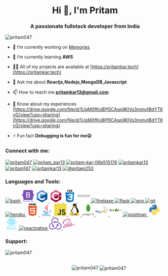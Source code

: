 <h1 align="center">Hi 👋, I'm Pritam</h1>
<h3 align="center">A passionate fullstack developer from India</h3>

<p align="left"> <img src="https://komarev.com/ghpvc/?username=pritam047&label=Profile%20views&color=0e75b6&style=flat" alt="pritam047" /> </p>

- 🔭 I’m currently working on [Memories](https://github.com/pritam047/memories)

- 🌱 I’m currently learning **AWS**

- 👨‍💻 All of my projects are available at [https://pritamkar.tech](https://pritamkar.tech)

- 💬 Ask me about **Reactjs,Nodejs,MongoDB,Javascript**

- 📫 How to reach me **pritamkar13@gmail.com**

- 📄 Know about my experiences [https://drive.google.com/file/d/1UgM0fKxBPl5CAsp9KlVs3mmvtBdYT6vG/view?usp=sharing](https://drive.google.com/file/d/1UgM0fKxBPl5CAsp9KlVs3mmvtBdYT6vG/view?usp=sharing)

- ⚡ Fun fact **Debugging is fun for me😜**

<h3 align="left">Connect with me:</h3>
<p align="left">
<a href="https://dev.to/pritam047" target="blank"><img align="center" src="https://cdn.jsdelivr.net/npm/simple-icons@3.0.1/icons/dev-dot-to.svg" alt="pritam047" height="30" width="40" /></a>
<a href="https://twitter.com/pritam_kar13" target="blank"><img align="center" src="https://cdn.jsdelivr.net/npm/simple-icons@3.0.1/icons/twitter.svg" alt="pritam_kar13" height="30" width="40" /></a>
<a href="https://linkedin.com/in/pritam-kar-06b515176" target="blank"><img align="center" src="https://cdn.jsdelivr.net/npm/simple-icons@3.0.1/icons/linkedin.svg" alt="pritam-kar-06b515176" height="30" width="40" /></a>
<a href="https://instagram.com/pritamkar13" target="blank"><img align="center" src="https://cdn.jsdelivr.net/npm/simple-icons@3.0.1/icons/instagram.svg" alt="pritamkar13" height="30" width="40" /></a>
<a href="https://www.codechef.com/users/pritam147" target="blank"><img align="center" src="https://cdn.jsdelivr.net/npm/simple-icons@3.1.0/icons/codechef.svg" alt="pritam147" height="30" width="40" /></a>
<a href="https://www.hackerrank.com/pritamkar13" target="blank"><img align="center" src="https://cdn.jsdelivr.net/npm/simple-icons@3.0.1/icons/hackerrank.svg" alt="pritamkar13" height="30" width="40" /></a>
<a href="https://www.hackerearth.com/@pritam253" target="blank"><img align="center" src="https://cdn.jsdelivr.net/npm/simple-icons@3.0.1/icons/hackerearth.svg" alt="@pritam253" height="30" width="40" /></a>
</p>

<h3 align="left">Languages and Tools:</h3>
<p align="left"> <a href="https://www.gnu.org/software/bash/" target="_blank"> <img src="https://www.vectorlogo.zone/logos/gnu_bash/gnu_bash-icon.svg" alt="bash" width="40" height="40"/> </a> <a href="https://getbootstrap.com" target="_blank"> <img src="https://raw.githubusercontent.com/devicons/devicon/master/icons/bootstrap/bootstrap-plain-wordmark.svg" alt="bootstrap" width="40" height="40"/> </a> <a href="https://www.cprogramming.com/" target="_blank"> <img src="https://raw.githubusercontent.com/devicons/devicon/master/icons/c/c-original.svg" alt="c" width="40" height="40"/> </a> <a href="https://www.w3schools.com/cpp/" target="_blank"> <img src="https://raw.githubusercontent.com/devicons/devicon/master/icons/cplusplus/cplusplus-original.svg" alt="cplusplus" width="40" height="40"/> </a> <a href="https://www.w3schools.com/css/" target="_blank"> <img src="https://raw.githubusercontent.com/devicons/devicon/master/icons/css3/css3-original-wordmark.svg" alt="css3" width="40" height="40"/> </a> <a href="https://expressjs.com" target="_blank"> <img src="https://raw.githubusercontent.com/devicons/devicon/master/icons/express/express-original-wordmark.svg" alt="express" width="40" height="40"/> </a> <a href="https://firebase.google.com/" target="_blank"> <img src="https://www.vectorlogo.zone/logos/firebase/firebase-icon.svg" alt="firebase" width="40" height="40"/> </a> <a href="https://flask.palletsprojects.com/" target="_blank"> <img src="https://www.vectorlogo.zone/logos/pocoo_flask/pocoo_flask-icon.svg" alt="flask" width="40" height="40"/> </a> <a href="https://cloud.google.com" target="_blank"> <img src="https://www.vectorlogo.zone/logos/google_cloud/google_cloud-icon.svg" alt="gcp" width="40" height="40"/> </a> <a href="https://git-scm.com/" target="_blank"> <img src="https://www.vectorlogo.zone/logos/git-scm/git-scm-icon.svg" alt="git" width="40" height="40"/> </a> <a href="https://heroku.com" target="_blank"> <img src="https://www.vectorlogo.zone/logos/heroku/heroku-icon.svg" alt="heroku" width="40" height="40"/> </a> <a href="https://www.w3.org/html/" target="_blank"> <img src="https://raw.githubusercontent.com/devicons/devicon/master/icons/html5/html5-original-wordmark.svg" alt="html5" width="40" height="40"/> </a> <a href="https://www.java.com" target="_blank"> <img src="https://raw.githubusercontent.com/devicons/devicon/master/icons/java/java-original.svg" alt="java" width="40" height="40"/> </a> <a href="https://developer.mozilla.org/en-US/docs/Web/JavaScript" target="_blank"> <img src="https://raw.githubusercontent.com/devicons/devicon/master/icons/javascript/javascript-original.svg" alt="javascript" width="40" height="40"/> </a> <a href="https://www.linux.org/" target="_blank"> <img src="https://raw.githubusercontent.com/devicons/devicon/master/icons/linux/linux-original.svg" alt="linux" width="40" height="40"/> </a> <a href="https://www.mongodb.com/" target="_blank"> <img src="https://raw.githubusercontent.com/devicons/devicon/master/icons/mongodb/mongodb-original-wordmark.svg" alt="mongodb" width="40" height="40"/> </a> <a href="https://www.mysql.com/" target="_blank"> <img src="https://raw.githubusercontent.com/devicons/devicon/master/icons/mysql/mysql-original-wordmark.svg" alt="mysql" width="40" height="40"/> </a> <a href="https://nodejs.org" target="_blank"> <img src="https://raw.githubusercontent.com/devicons/devicon/master/icons/nodejs/nodejs-original-wordmark.svg" alt="nodejs" width="40" height="40"/> </a> <a href="https://postman.com" target="_blank"> <img src="https://www.vectorlogo.zone/logos/getpostman/getpostman-icon.svg" alt="postman" width="40" height="40"/> </a> <a href="https://www.python.org" target="_blank"> <img src="https://raw.githubusercontent.com/devicons/devicon/master/icons/python/python-original.svg" alt="python" width="40" height="40"/> </a> <a href="https://reactjs.org/" target="_blank"> <img src="https://raw.githubusercontent.com/devicons/devicon/master/icons/react/react-original-wordmark.svg" alt="react" width="40" height="40"/> </a> <a href="https://reactnative.dev/" target="_blank"> <img src="https://reactnative.dev/img/header_logo.svg" alt="reactnative" width="40" height="40"/> </a> <a href="https://redux.js.org" target="_blank"> <img src="https://raw.githubusercontent.com/devicons/devicon/master/icons/redux/redux-original.svg" alt="redux" width="40" height="40"/> </a> <a href="https://sass-lang.com" target="_blank"> <img src="https://raw.githubusercontent.com/devicons/devicon/master/icons/sass/sass-original.svg" alt="sass" width="40" height="40"/> </a> </p>

<h3 align="left">Support:</h3>
<p><a href="https://www.buymeacoffee.com/pritam047"> <img align="left" src="https://cdn.buymeacoffee.com/buttons/v2/default-yellow.png" height="50" width="210" alt="pritam047" /></a></p><br><br>

<p><img align="left" src="https://github-readme-stats.vercel.app/api/top-langs?username=pritam047&show_icons=true&locale=en&layout=compact" alt="pritam047" /></p>

<p>&nbsp;<img align="center" src="https://github-readme-stats.vercel.app/api?username=pritam047&show_icons=true&locale=en" alt="pritam047" /></p>




